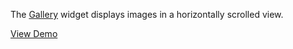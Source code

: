 The [Gallery](/api-reference/10%20UI%20Widgets/dxGallery '/Documentation/ApiReference/UI_Widgets/dxGallery/') widget displays images in a horizontally scrolled view.

<a href="http://js.devexpress.com/Demos/WidgetsGallery/#demo/actionsandlistsgallerygallerysimplegallery/" class="button orange small fix-width-155" style="margin-right: 20px;" target="_blank">View Demo</a>